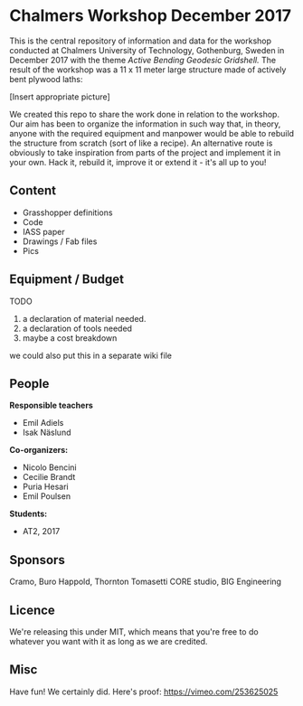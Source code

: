 # Chalmers Workshop December 2017

This is the central repository of information and data for the workshop conducted at Chalmers University of Technology, Gothenburg, Sweden in December 2017 with the theme *Active Bending Geodesic Gridshell.* The result of the workshop was a 11 x 11 meter large structure made of actively bent plywood laths:

[Insert appropriate picture]

We created this repo to share the work done in relation to the workshop. Our aim has been to organize the information in such way that, in theory, anyone with the required equipment and manpower would be able to rebuild the structure from scratch (sort of like a recipe). An alternative route is obviously to take inspiration from parts of the project and implement it in your own. Hack it, rebuild it, improve it or extend it - it's all up to you!

## Content
- Grasshopper definitions
- Code
- IASS paper
- Drawings / Fab files
- Pics

## Equipment / Budget

TODO
1. a declaration of material needed.
2. a declaration of tools needed
3. maybe a cost breakdown

we could also put this in a separate wiki file

##  People
**Responsible teachers**
- Emil Adiels
- Isak Näslund

**Co-organizers:**
- Nicolo Bencini
- Cecilie Brandt
- Puria Hesari
- Emil Poulsen

**Students:**
- AT2, 2017

## Sponsors
Cramo, Buro Happold, Thornton Tomasetti CORE studio, BIG Engineering

## Licence
We're releasing this under MIT, which means that you're free to do whatever you want with it as long as we are credited.

## Misc
Have fun! We certainly did. Here's proof:
https://vimeo.com/253625025
